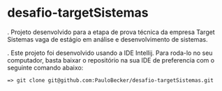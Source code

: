 # desafio-targetSistemas

. Projeto desenvolvido para a etapa de prova técnica da empresa Target Sistemas vaga de estágio em análise e desenvolvimento de sistemas.

. Este projeto foi desenvolvido usando a IDE Intellij. Para roda-lo no seu computador, basta baixar o repositório na sua IDE de preferencia com o 
seguinte comando abaixo:

    => git clone git@github.com:PauloBecker/desafio-targetSistemas.git



